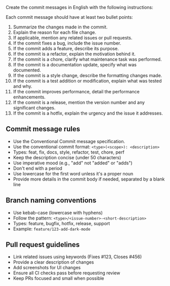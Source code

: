 
Create the commit messages in English with the following instructions:

Each commit message should have at least two bullet points:

1. Summarize the changes made in the commit.
2. Explain the reason for each file change.
3. If applicable, mention any related issues or pull requests.
4. If the commit fixes a bug, include the issue number.
5. If the commit adds a feature, describe its purpose.
6. If the commit is a refactor, explain the motivation behind it.
7. If the commit is a chore, clarify what maintenance task was performed.
8. If the commit is a documentation update, specify what was documented.
9. If the commit is a style change, describe the formatting changes made.
10. If the commit is a test addition or modification, explain what was tested and why.
11. If the commit improves performance, detail the performance enhancements.
12. If the commit is a release, mention the version number and any significant changes.
13. If the commit is a hotfix, explain the urgency and the issue it addresses.

## Commit message rules
- Use the Conventional Commit message specification.
- Use the conventional commit format: `<type>(<scope>): <description>`
- Types: feat, fix, docs, style, refactor, test, chore, perf
- Keep the description concise (under 50 characters)
- Use imperative mood (e.g., "add" not "added" or "adds")
- Don't end with a period
- Use lowercase for the first word unless it's a proper noun
- Provide more details in the commit body if needed, separated by a blank line

## Branch naming conventions
- Use kebab-case (lowercase with hyphens)
- Follow the pattern: `<type>/<issue-number>-<short-description>`
- Types: feature, bugfix, hotfix, release, support
- Example: `feature/123-add-dark-mode`

## Pull request guidelines
- Link related issues using keywords (Fixes #123, Closes #456)
- Provide a clear description of changes
- Add screenshots for UI changes
- Ensure all CI checks pass before requesting review
- Keep PRs focused and small when possible